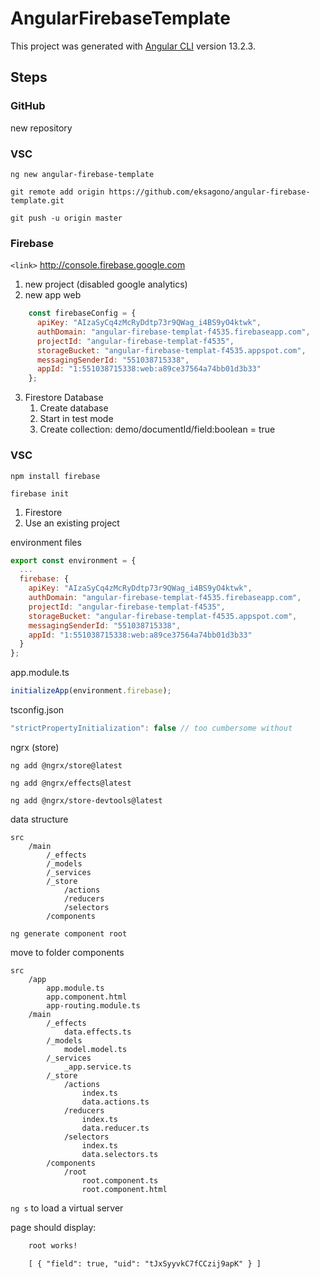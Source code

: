 # AngularFirebaseTemplate

This project was generated with [Angular CLI](https://github.com/angular/angular-cli) version 13.2.3.

## Steps

### GitHub

new repository

### VSC

`ng new angular-firebase-template`

`git remote add origin https://github.com/eksagono/angular-firebase-template.git`

`git push -u origin master`

### Firebase

`<link>` <http://console.firebase.google.com>

1. new project (disabled google analytics)
2. new app web
```javascript
    const firebaseConfig = {
      apiKey: "AIzaSyCq4zMcRyDdtp73r9QWag_i4BS9yO4ktwk",
      authDomain: "angular-firebase-templat-f4535.firebaseapp.com",
      projectId: "angular-firebase-templat-f4535",
      storageBucket: "angular-firebase-templat-f4535.appspot.com",
      messagingSenderId: "551038715338",
      appId: "1:551038715338:web:a89ce37564a74bb01d3b33"
    };
```
3. Firestore Database
	1. Create database
	2. Start in test mode
	3. Create collection: demo/documentId/field:boolean = true

### VSC

`npm install firebase`

`firebase init`

1. Firestore
2. Use an existing project

environment files

```javascript
export const environment = {
  ...
  firebase: {
    apiKey: "AIzaSyCq4zMcRyDdtp73r9QWag_i4BS9yO4ktwk",
    authDomain: "angular-firebase-templat-f4535.firebaseapp.com",
    projectId: "angular-firebase-templat-f4535",
    storageBucket: "angular-firebase-templat-f4535.appspot.com",
    messagingSenderId: "551038715338",
    appId: "1:551038715338:web:a89ce37564a74bb01d3b33"
  }
};
```

app.module.ts

```javascript
initializeApp(environment.firebase);
```

tsconfig.json

```javascript
"strictPropertyInitialization": false // too cumbersome without
```

ngrx (store)

`ng add @ngrx/store@latest`

`ng add @ngrx/effects@latest`

`ng add @ngrx/store-devtools@latest`

data structure

	src
		/main
			/_effects
			/_models
			/_services
			/_store
				/actions
				/reducers
				/selectors
			/components

`ng generate component root`

move to folder components

	src
		/app
			app.module.ts
			app.component.html
			app-routing.module.ts
		/main
			/_effects
				data.effects.ts
			/_models
				model.model.ts
			/_services
				_app.service.ts
			/_store
				/actions
					index.ts
					data.actions.ts
				/reducers
					index.ts
					data.reducer.ts
				/selectors
					index.ts
					data.selectors.ts
			/components
				/root
					root.component.ts
					root.component.html

`ng s` to load a virtual server

page should display:

```html
    root works!

    [ { "field": true, "uid": "tJxSyyvkC7fCCzij9apK" } ]
```